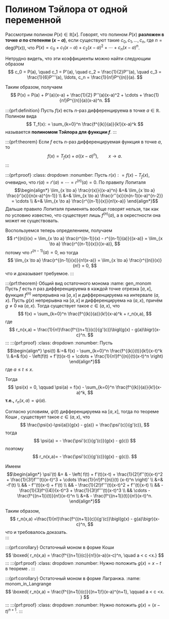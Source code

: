 # Полином Тэйлора от одной переменной

Рассмотрим полином $P(x) \in \mathbb{R}[x]$. Говорят, что полином $P(x)$ **разложен в точке $a$ по степеням $(x-a)$**, если существуют такие $c_0, c_1, \ldots, c_n$, где $n = \mathrm{deg}(P(x))$, что $P(x) = c_0 + c_1(x-a) + c_2(x-a)^2 + \cdots + c_n(x-a)^n$. 

Нетрудно видеть, что эти коэффициенты можно найти следующим образом
$$
c_0 = P(a), \quad c_1 = P'(a), \quad c_2 = \frac{1}{2}P''(a), \quad c_3 = \frac{1}{6}P'''(a), \ldots,  c_n = \frac{1}{n!}P^{(n)}(a).
$$

Таким образом, получаем
$$
P(x) = P(a) + P'(a)(x-a) + \frac{1}{2} P''(a)(x-a)^2 + \cdots + \frac{1}{n!}P^{(n)}(a)(x-a)^n.
$$


:::{prf:definition}
Пусть $f(x)$ есть $n$-раз дифференцируема в точке $a\in \mathbb{R}$. Полином вида 
$$
T_f(x): = \sum_{k=0}^n \frac{f^{(k)}(a)}{k!}(x-a)^k
$$
называется **полиномом Тэйлора для функции $f$**.
:::


:::{prf:theorem}
Если $f$ есть $n$-раз дифференцируемая функция в точке $a$, то
$$
f(x) = T_f(x) + o((x-a)^n), \qquad x \to a.
$$
:::

:::{prf:proof}
:class: dropdown
:nonumber:
Пусть $r(x): = f(x) - T_f(x)$, очевидно, что $r(a) = r'(a) = \cdots = r^{(n)}(a) = 0$. По правилу Лопиталя [](#Lop)
$$\begin{align*}
\lim_{x \to a} \frac{r(x)}{(x-a)^n} &=& \lim_{x \to a} \frac{r'(x)}{n(x-a)^{n-1}} \\
&=& \lim_{x \to a} \frac{r''(x)}{n(n-1)(x-a)^{n-2}} = \cdots \\
&=& \lim_{x \to a} \frac{r^{(n-1)}(x)}{n!(x-a)}
\end{align*}$$
Дальше правило Лопиталя применять вообще говорят нельзя, так как по условию известно, что существует лишь $f^{(n)}(a)$, а в окрестности она может не существовать. 

Воспользуемся теперь определением, получаем
$$
r^{(n)}(x) = \lim_{x \to a} \frac{r^{(n-1)}(x) - r^{(n-1)}(a)}{(x-a)} = \lim_{x \to a} \frac{r^{(n-1)}(x)}{(x-a)},
$$
потому что $r^{(n-1)}(a) = 0$, но тогда
$$
\lim_{x \to a} \frac{r^{(n-1)}(x)}{n!(x-a)} = \lim_{x \to a} \frac{r^{(n)}(x)}{n!} = 0,
$$
что и доказывает требуемое.
:::

:::{prf:theorem} Общий вид остаточного монома 
:name: gen_monom
Пусть $f$ есть $n$ раз дифференцируема в каждой точке отрезка $[a,x]$, функция $f^{(n)}$ непрерывна на $[a,x]$ и дифференцируема на интервале $(a,x)$. Пусть $g(x)$ непрерывна на $[a,x]$ и дифференцируема на $(a,x)$, причём $g\ne 0$ на $(a,x)$. Тогда существует такое $c\in (a,x)$, что
$$
f(x) = \sum_{k=0}^n \frac{f^{(k)}(a)}{k!}(x-a)^k + r_n(x,a),
$$
где 
$$
r_n(x,a) = \frac{1}{n!}\frac{f^{(n+1)}(c)}{g'(c)}\bigl(g(x) - g(a)\bigr)(x-c)^n.
$$
:::
:::{prf:proof}
:class: dropdown
:nonumber:
Пусть
$$\begin{align*}
\psi(t) &:=& f(x) - \sum_{k=0}^n \frac{f^{(k)}(t)}{k!}(x-t)^k \\
&=& f(x) - \left(f(t) + f'(t)(x-t) + \cdots + \frac{1}{n!}f^{(n)}(t)(x-t)^n \right) 
\end{align*}$$
где $a \le t \le x$.

Тогда
$$
\psi(x) = 0, \qquad \psi(a) = f(x) - \sum_{k=0}^n \frac{f^{(k)}(a)}{k!}(x-a)^k,
$$
**т.е.,** $r_n(x,a) = \psi(a)$.

Согласно условиям, $\psi(t)$ дифференцируема на $[a,x]$, тогда по теореме Коши [](#Coushy_for_functions), существует такое $c \in (a,x)$, что
$$
\frac{\psi(x)-\psi(a)}{g(x) - g(a)} = \frac{\psi'(c)}{g'(c)},
$$
тогда
$$
\psi(a) = - \frac{\psi'(c)}{g'(c)}(g(x) - g(c))
$$
поэтому
$$
r_n(x,a)= - \frac{\psi'(c)}{g'(c)}(g(x) - g(c)).
$$

Имеем
$$\begin{align*}
\psi'(t) &= & - \left( f(t) + f'(t)(x-t) + \frac{1}{2!}f''(t)(x-t)^2 + \frac{1}{3!}f'''(t)(x-t)^3 + \cdots \frac{1}{n!}f^{(n)}(t) (x-t)^n \right)' \\
&=& -f'(t) \\
&& - f''(t)(x-t) + f'(t) \\
&& - \frac{1}{2!}f'''(t)(x-t)^2 + f''(t)(x-t) \\
&&  - \frac{1}{3}f^{(4)}(x-t)^3 + \frac{1}{3!}f'''(t)(x-t)^3 \\
&& \cdots - \frac{f^{(n+1)}(t)}{n!}(x-t)^n \\
&=& - \frac{f^{(n+1)}(t)}{n!}(x-t)^n.
\end{align*}$$

Таким образом,
$$
r_n(x,a) =\frac{1}{n!}\frac{f^{(n+1)}(c)}{g'(c)}\bigl(g(x) - g(a)\bigr)(x-c)^n,
$$
что и требовалось доказать.    
:::


:::{prf:corollary} Остаточный моном в форме Коши
$$
\boxed{
r_n(x,a) = \frac{f^{(n+1)}(c)}{n!}(x-a)(x-c)^n, \quad a < c <x.}
$$
:::
:::{prf:proof}
:class: dropdown
:nonumber:
Нужно положить $g(x) = x-t$ в теореме [](#gen_monom).
:::

:::{prf:corollary} Остаточный моном в форме Лагранжа.
:name: monom_in_Langrange
$$
\boxed{
r_n(x,a) = \frac{f^{(n+1)}(c)}{(n+1)!}(x-a)^{n+1}, \qquad a < c <x.
}
$$
:::
:::{prf:proof}
:class: dropdown
:nonumber:
Нужно положить $g(x) = (x-t)^{n+1}.$
:::
